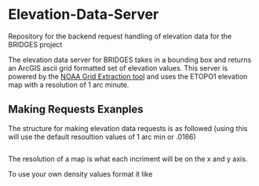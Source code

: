 # Elevation-Data-Server
Repository for the backend request handling of elevation data for the BRIDGES project

The elevation data server for BRIDGES takes in a bounding box and returns an ArcGIS ascii grid formatted set of elevation values. This server is powered by the [NOAA Grid Extraction tool](https://www.ngdc.noaa.gov/mgg/global/) and uses the ETOPO1 elevation map with a resolution of 1 arc minute.

## Making Requests Exanples
The structure for making elevation data requests is as followed (using this will use the default resoultion values of 1 arc min or .0166)
```http://cci-bridges-elevation-t.dyn.uncc.edu/elevation?minLon=6.0205581&minLat=46.10757&maxLon=9.707863&maxLat=47.77059
```



The resolution of a map is what each incriment will be on the x and y axis. 

To use your own density values format it like
```http://cci-bridges-elevation-t.dyn.uncc.edu/elevation?minLon=6.0205581&minLat=46.10757&maxLon=9.707863&maxLat=47.77059&resX=.01&resY=.01
```


